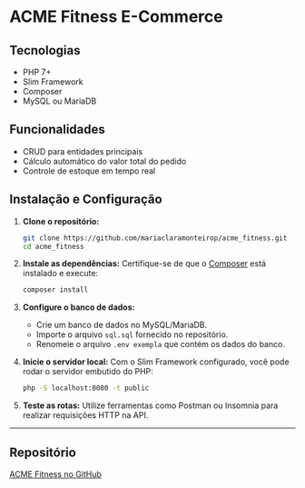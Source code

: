 
# ACME Fitness E-Commerce


## Tecnologias
- PHP 7+
- Slim Framework
- Composer
- MySQL ou MariaDB

## Funcionalidades
- CRUD para entidades principais
- Cálculo automático do valor total do pedido
- Controle de estoque em tempo real

## Instalação e Configuração

1. **Clone o repositório:**
   ```bash
   git clone https://github.com/mariaclaramonteirop/acme_fitness.git
   cd acme_fitness
   ```

2. **Instale as dependências:**
   Certifique-se de que o [Composer](https://getcomposer.org/) está instalado e execute:
   ```bash
   composer install
   ```

3. **Configure o banco de dados:**
   - Crie um banco de dados no MySQL/MariaDB.
   - Importe o arquivo `sql.sql` fornecido no repositório.
   - Renomeie o arquivo `.env exempla` que contém os dados do banco.

4. **Inicie o servidor local:**
   Com o Slim Framework configurado, você pode rodar o servidor embutido do PHP:
   ```bash
   php -S localhost:8080 -t public
   ```

5. **Teste as rotas:**
   Utilize ferramentas como Postman ou Insomnia para realizar requisições HTTP na API.

---

## Repositório
[ACME Fitness no GitHub](https://github.com/mariaclaramonteirop/acme_fitness)
```